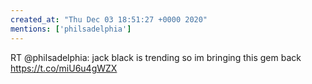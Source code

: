 ```yaml
---
created_at: "Thu Dec 03 18:51:27 +0000 2020"
mentions: ['philsadelphia']
---
```


RT @philsadelphia: jack black is trending so im bringing this gem back https://t.co/miU6u4gWZX